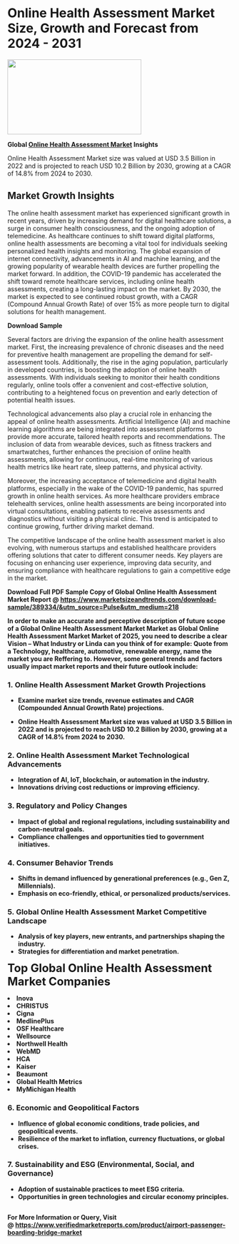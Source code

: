 <H1>Online Health Assessment Market Size, Growth and Forecast from 2024 - 2031</H1><img class="aligncenter size-medium wp-image-584254" src="https://thirdeyenews.in/wp-content/uploads/2024/09/Global-Market-Research-300x168.jpeg" alt="" width="300" height="168" /><p><strong>Global&nbsp;<a href="https://www.marketsizeandtrends.com/download-sample/389334/&amp;utm_source=Pulse&amp;utm_medium=218">Online Health Assessment Market</a> Insights</strong></p><p>Online Health Assessment Market size was valued at USD 3.5 Billion in 2022 and is projected to reach USD 10.2 Billion by 2030, growing at a CAGR of 14.8% from 2024 to 2030.</p><p><h2>Market Growth Insights</h2> <p>The online health assessment market has experienced significant growth in recent years, driven by increasing demand for digital healthcare solutions, a surge in consumer health consciousness, and the ongoing adoption of telemedicine. As healthcare continues to shift toward digital platforms, online health assessments are becoming a vital tool for individuals seeking personalized health insights and monitoring. The global expansion of internet connectivity, advancements in AI and machine learning, and the growing popularity of wearable health devices are further propelling the market forward. In addition, the COVID-19 pandemic has accelerated the shift toward remote healthcare services, including online health assessments, creating a long-lasting impact on the market. By 2030, the market is expected to see continued robust growth, with a CAGR (Compound Annual Growth Rate) of over 15% as more people turn to digital solutions for health management.</p> <p><strong>Download Sample</strong></p> <p>Several factors are driving the expansion of the online health assessment market. First, the increasing prevalence of chronic diseases and the need for preventive health management are propelling the demand for self-assessment tools. Additionally, the rise in the aging population, particularly in developed countries, is boosting the adoption of online health assessments. With individuals seeking to monitor their health conditions regularly, online tools offer a convenient and cost-effective solution, contributing to a heightened focus on prevention and early detection of potential health issues.</p> <p>Technological advancements also play a crucial role in enhancing the appeal of online health assessments. Artificial Intelligence (AI) and machine learning algorithms are being integrated into assessment platforms to provide more accurate, tailored health reports and recommendations. The inclusion of data from wearable devices, such as fitness trackers and smartwatches, further enhances the precision of online health assessments, allowing for continuous, real-time monitoring of various health metrics like heart rate, sleep patterns, and physical activity.</p> <p>Moreover, the increasing acceptance of telemedicine and digital health platforms, especially in the wake of the COVID-19 pandemic, has spurred growth in online health services. As more healthcare providers embrace telehealth services, online health assessments are being incorporated into virtual consultations, enabling patients to receive assessments and diagnostics without visiting a physical clinic. This trend is anticipated to continue growing, further driving market demand.</p> <p>The competitive landscape of the online health assessment market is also evolving, with numerous startups and established healthcare providers offering solutions that cater to different consumer needs. Key players are focusing on enhancing user experience, improving data security, and ensuring compliance with healthcare regulations to gain a competitive edge in the market.</p> <p><strong></p><p><span class=""><strong>Download Full PDF Sample Copy of Global Online Health Assessment Market Report</strong> @ <a href="https://www.marketsizeandtrends.com/download-sample/389334/&amp;utm_source=Pulse&amp;utm_medium=218" target="_blank">https://www.marketsizeandtrends.com/download-sample/389334/&amp;utm_source=Pulse&amp;utm_medium=218</a></span></p><p>In order to make an accurate and perceptive description of future scope of a Global&nbsp;Online Health Assessment Market Market as Global&nbsp;Online Health Assessment Market Market of 2025, you need to describe a clear Vision &ndash; What Industry or Linda can you think of for example: Quote from a Technology, healthcare, automotive, renewable energy, name the market you are Reffering to. However, some general trends and factors usually impact market reports and their future outlook include:</p><h3>1.&nbsp;<strong>Online Health Assessment Market Growth Projections</strong></h3><ul><li>Examine market size trends, revenue estimates and CAGR (Compounded Annual Growth Rate) projections.</li><li><p>Online Health Assessment Market size was valued at USD 3.5 Billion in 2022 and is projected to reach USD 10.2 Billion by 2030, growing at a CAGR of 14.8% from 2024 to 2030.</p></li></ul><h3>2.&nbsp;<strong>Online Health Assessment Market Technological Advancements</strong></h3><ul><li>Integration of AI, IoT, blockchain, or automation in the industry.</li><li>Innovations driving cost reductions or improving efficiency.</li></ul><h3>3.&nbsp;<strong>Regulatory and Policy Changes</strong></h3><ul><li>Impact of global and regional regulations, including sustainability and carbon-neutral goals.</li><li>Compliance challenges and opportunities tied to government initiatives.</li></ul><h3>4.&nbsp;<strong>Consumer Behavior Trends</strong></h3><ul><li>Shifts in demand influenced by generational preferences (e.g., Gen Z, Millennials).</li><li>Emphasis on eco-friendly, ethical, or personalized products/services.</li></ul><h3>5.&nbsp;<strong>Global Online Health Assessment Market Competitive Landscape</strong></h3><ul><li>Analysis of key players, new entrants, and partnerships shaping the industry.</li><li>Strategies for differentiation and market penetration.</li></ul><p data-pm-slice="1 1 []"><span style="color: inherit; font-family: inherit; font-size: 25px;">Top Global Online Health Assessment Market Companies</span></p><div class="" data-test-id=""><p><li>Inova</li><li> CHRISTUS</li><li> Cigna</li><li> MedlinePlus</li><li> OSF Healthcare</li><li> Wellsource</li><li> Northwell Health</li><li> WebMD</li><li> HCA</li><li> Kaiser</li><li> Beaumont</li><li> Global Health Metrics</li><li> MyMichigan Health</li></p></div><h3>6.&nbsp;<strong>Economic and Geopolitical Factors</strong></h3><ul><li>Influence of global economic conditions, trade policies, and geopolitical events.</li><li>Resilience of the market to inflation, currency fluctuations, or global crises.</li></ul><h3>7.&nbsp;<strong>Sustainability and ESG (Environmental, Social, and Governance)</strong></h3><ul><li>Adoption of sustainable practices to meet ESG criteria.</li><li>Opportunities in green technologies and circular economy principles.</li></ul><h2><strong style="font-size: 14px;">For More Information or Query, Visit @&nbsp;</strong><a style="background-color: #ffffff; font-size: 14px;" href="https://www.marketsizeandtrends.com/report/online-health-assessment-market/" target="_blank">https://www.verifiedmarketreports.com/product/airport-passenger-boarding-bridge-market</a></h2>
